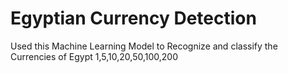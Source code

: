 # Egyptian Currency Detection


Used this Machine Learning Model to Recognize and classify the Currencies of Egypt 1,5,10,20,50,100,200 
